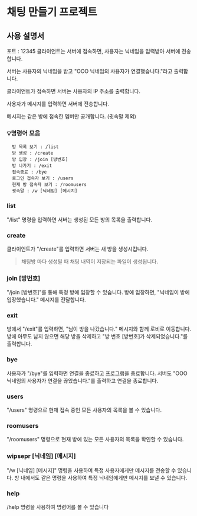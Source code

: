 # 채팅 만들기 프로젝트
## 사용 설명서
포트 :  12345
클라이언트는 서버에 접속하면, 사용자는 닉네임을 입력받아 서버에 전송합니다.

서버는 사용자의 닉네임을 받고 "OOO 닉네임의 사용자가 연결했습니다."라고 출력합니다.

클라이언트가 접속하면 서버는 사용자의 IP 주소를 출력합니다.

사용자가 메시지를 입력하면 서버에 전송합니다.

메시지는 같은 방에 접속한 멤버만 공개합니다. (귓속말 제외)

### 💡명령어 모음

      방 목록 보기 : /list
      방 생성 : /create
      방 입장 : /join [방번호]
      방 나가기 : /exit
      접속종료 : /bye
      로그인 접속자 보기 : /users
      현재 방 접속자 보기 : /roomusers
      귓속말 : /w [닉네임] [메시지]
      
### list

"/list" 명령을 입력하면 서버는 생성된 모든 방의 목록을 출력합니다.

### create

클라이언트가 "/create"를 입력하면 서버는 새 방을 생성시킵니다.

> 채팅방 마다 생성될 때 채팅 내역이 저장되는 파일이 생성됩니다.

### join [방번호]

"/join [방번호]"를 통해 특정 방에 입장할 수 있습니다. 방에 입장하면, "닉네임이 방에 입장했습니다." 메시지를 전달합니다.

### exit

방에서 "/exit"를 입력하면, "님이 방을 나갔습니다." 메시지와 함께 로비로 이동합니다. 방에 아무도 남지 않으면 해당 방을 삭제하고 "방 번호 [방번호]가 삭제되었습니다."를 출력합니다.

### bye

사용자가 "/bye"를 입력하면 연결을 종료하고 프로그램을 종료합니다. 서버도 "OOO 닉네임의 사용자가 연결을 끊었습니다."를 출력하고 연결을 종료합니다.

### users

"/users" 명령으로 현재 접속 중인 모든 사용자의 목록을 볼 수 있습니다.

### roomusers

"/roomusers" 명령으로 현재 방에 있는 모든 사용자의 목록을 확인할 수 있습니다.

### wipsepr [닉네임] [메시지]

"/w [닉네임] [메시지]" 명령을 사용하여 특정 사용자에게만 메시지를 전송할 수 있습니다. 방 내에서도 같은 명령을 사용하여 특정 닉네임에게만 메시지를 보낼 수 있습니다.

### help

/help 명령을 사용하여 명령어를 볼 수 있습니다
